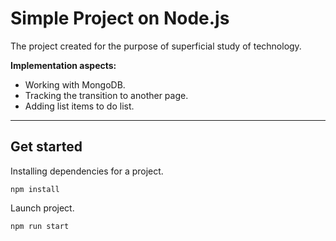 # Simple Project on Node.js

The project created for the purpose of superficial study of technology.

**Implementation aspects:**
- Working with MongoDB.
- Tracking the transition to another page.
- Adding list items to do list.

---

## Get started

Installing dependencies for a project.

```console
npm install
```

Launch project.

```console
npm run start
```